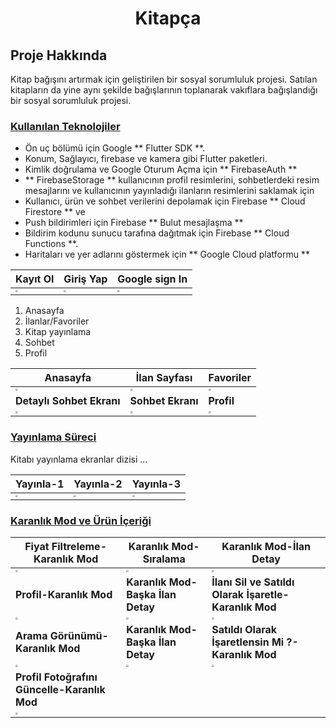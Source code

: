 <h1><p align="center">Kitapça</p></h1>


## Proje Hakkında

Kitap bağışını artırmak için geliştirilen bir sosyal sorumluluk projesi. 
Satılan kitapların da yine aynı şekilde bağışlarının toplanarak vakıflara bağışlandığı bir sosyal sorumluluk projesi.

### <u>Kullanılan Teknolojiler</u>

- Ön uç bölümü için Google ** Flutter SDK **.
- Konum, Sağlayıcı, firebase ve kamera gibi Flutter paketleri.
- Kimlik doğrulama ve Google Oturum Açma için ** FirebaseAuth **
- ** FirebaseStorage ** kullanıcının profil resimlerini, sohbetlerdeki resim mesajlarını ve kullanıcının yayınladığı ilanların resimlerini saklamak için
- Kullanıcı, ürün ve sohbet verilerini depolamak için Firebase ** Cloud Firestore ** ve
- Push bildirimleri için Firebase ** Bulut mesajlaşma **
- Bildirim kodunu sunucu tarafına dağıtmak için Firebase ** Cloud Functions **.
- Haritaları ve yer adlarını göstermek için ** Google Cloud platformu **


| Kayıt Ol                                                                                                                      	| Giriş Yap                                                                                                                      | Google sign In                                                                                                                       |
| ------------------------------------------------------------------------------------------------------------------------------------ | ------------------------------------------------------------------------------------------------------------------------------------ | ------------------------------------------------------------------------------------------------------------------------------------ |
| <img src="https://user-images.githubusercontent.com/61869832/115383162-2d509700-a1de-11eb-9f20-b98e4194c1cd.png" style="zoom:25%;" /> | <img src="https://user-images.githubusercontent.com/61869832/115383153-2a55a680-a1de-11eb-89e7-aa08bfc41124.png" style="zoom:25%;" /> | <img src="https://user-images.githubusercontent.com/61869832/115383187-317cb480-a1de-11eb-9a4b-ac1c896b5fe2.png" style="zoom:25%;" /> |



1. Anasayfa
2. İlanlar/Favoriler
3. Kitap yayınlama
4. Sohbet
5. Profil

| Anasayfa                                                                                                                          | İlan Sayfası                                                                                                                   		| Favoriler                                                                                                                |
| ------------------------------------------------------------------------------------------------------------------------------------ | ------------------------------------------------------------------------------------------------------------------------------------ | ------------------------------------------------------------------------------------------------------------------------------------ |
| <img src="https://user-images.githubusercontent.com/61869832/115252254-ffaf1380-a133-11eb-87ad-e582e6714003.png" style="zoom:25%;" /> | <img src="https://user-images.githubusercontent.com/61869832/115252282-050c5e00-a134-11eb-9d77-34093bdac1cc.png" style="zoom:25%;" /> | <img src="https://user-images.githubusercontent.com/61869832/115252281-0473c780-a134-11eb-9101-7f6139ecef41.png" style="zoom:25%;" /> |
| **Detaylı Sohbet Ekranı**                                                                                                             | **Sohbet Ekranı**                                                                                                              	| **Profil**                                                                                                                   |
| <img src="https://user-images.githubusercontent.com/61869832/115252298-06d62180-a134-11eb-94ef-6edc6fee9f19.png" style="zoom:25%;" /> | <img src="https://user-images.githubusercontent.com/61869832/115252296-06d62180-a134-11eb-8aa6-ede811d5b4de.png" style="zoom:25%;" /> | <img src="https://user-images.githubusercontent.com/61869832/115252310-09387b80-a134-11eb-9f05-81775b35846c.png" style="zoom:25%;" /> |

### <u>Yayınlama Süreci</u> 

Kitabı yayınlama ekranlar dizisi ...

| Yayınla-1		                                                                                                               | Yayınla-2                                                                                                                  		| Yayınla-3                                                                                                                        |
| ------------------------------------------------------------------------------------------------------------------------------------ | ------------------------------------------------------------------------------------------------------------------------------------ | ------------------------------------------------------------------------------------------------------------------------------------ |
| <img src="https://user-images.githubusercontent.com/61869832/115252286-05a4f480-a134-11eb-8af2-bf20100a322e.png" style="zoom:25%;" /> | <img src="https://user-images.githubusercontent.com/61869832/115252289-063d8b00-a134-11eb-9702-2d1360738f1e.png" style="zoom:25%;" /> | <img src="https://user-images.githubusercontent.com/61869832/115252292-063d8b00-a134-11eb-9442-a11d6c7cb4ad.png" style="zoom:25%;" /> |


### <u>Karanlık Mod ve Ürün İçeriği</u>



| Fiyat Filtreleme-Karanlık Mod                                                                                                          | Karanlık Mod-Sıralama                                                                                                               | Karanlık Mod-İlan Detay                                                                                                         |
| ------------------------------------------------------------------------------------------------------------------------------------ | ------------------------------------------------------------------------------------------------------------------------------------ | ------------------------------------------------------------------------------------------------------------------------------------ |
| <img src="https://user-images.githubusercontent.com/61869832/115252305-08074e80-a134-11eb-8e33-ed555e78e40c.png" style="zoom:25%;" /> | <img src="https://user-images.githubusercontent.com/61869832/115252308-09387b80-a134-11eb-9cde-021026ecef2b.png" style="zoom:25%;" /> | <img src="https://user-images.githubusercontent.com/61869832/115252319-09d11200-a134-11eb-8639-667f6391a23b.png" style="zoom:25%;" /> |
| **Profil-Karanlık Mod**                                                                                                             | **Karanlık Mod-Başka İlan Detay**                                                                                                       | **İlanı Sil ve Satıldı Olarak İşaretle-Karanlık Mod**                                                                                 |
| <img src="https://user-images.githubusercontent.com/61869832/115252302-076eb800-a134-11eb-99c5-fd83b3646904.png" style="zoom:25%;" /> | <img src="https://user-images.githubusercontent.com/61869832/115385509-e57f3f00-a1e0-11eb-8d1b-fc09cd44b683.png" style="zoom:25%;" /> | <img src="https://user-images.githubusercontent.com/61869832/115385526-e912c600-a1e0-11eb-8ffd-9714ddb80c45.png" style="zoom:25%;" /> |
| **Arama Görünümü-Karanlık Mod**                                                                                                       | **Karanlık Mod-Başka İlan Detay**                                                                                                       | **Satıldı Olarak İşaretlensin Mi ?-Karanlık Mod**                                                                                 |
| <img src="https://user-images.githubusercontent.com/61869832/115385547-ed3ee380-a1e0-11eb-8376-89e42efc6177.png" style="zoom:25%;" /> | <img src="https://user-images.githubusercontent.com/61869832/115385509-e57f3f00-a1e0-11eb-8d1b-fc09cd44b683.png" style="zoom:25%;" /> | <img src="https://user-images.githubusercontent.com/61869832/115385540-eb752000-a1e0-11eb-93fb-3bc5bc52e13c.png" style="zoom:25%;" /> |
| **Profil Fotoğrafını Güncelle-Karanlık Mod**                                                                                                       |
| <img src="https://user-images.githubusercontent.com/61869832/115385554-f039d400-a1e0-11eb-9517-b37dbc311e61.png" style="zoom:25%;" /> |


